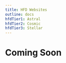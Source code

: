 ```yaml
---
title: HFD Websites
outline: docs
hfdTier1: Astral
hfdTier2: Cosmic
hfdTier3: Stellar
---
```


# Coming Soon